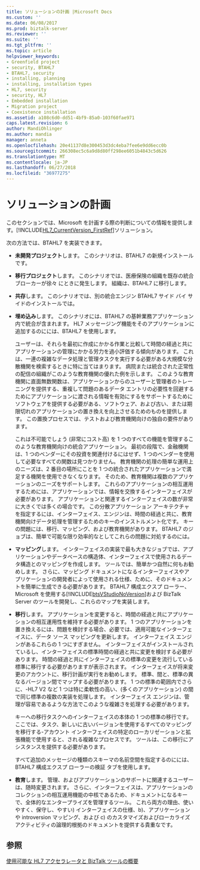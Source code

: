 ```yaml
---
title: ソリューションの計画 |Microsoft Docs
ms.custom: ''
ms.date: 06/08/2017
ms.prod: biztalk-server
ms.reviewer: ''
ms.suite: ''
ms.tgt_pltfrm: ''
ms.topic: article
helpviewer_keywords:
- Greenfield project
- security, BTAHL7
- BTAHL7, security
- installing, planning
- installing, installation types
- HL7, security
- security, HL7
- Embedded installation
- Migration project
- Coexistence installation
ms.assetid: a108c6d0-dd51-4bf9-85a0-103f60fae971
caps.latest.revision: 6
author: MandiOhlinger
ms.author: mandia
manager: anneta
ms.openlocfilehash: 20e41137d8e300453d3dc4eba7fee6e9dd6ecc0b
ms.sourcegitcommit: 266308ec5c6a9d8d80ff298ee6051b4843c5d626
ms.translationtype: MT
ms.contentlocale: ja-JP
ms.lasthandoff: 06/27/2018
ms.locfileid: "36977275"
---
```

# <a name="planning-for-your-solution"></a>ソリューションの計画
このセクションでは、Microsoft を計画する際の判断についての情報を提供します。[!INCLUDE[HL7_CurrentVersion_FirstRef](../../includes/hl7-currentversion-firstref-md.md)]ソリューション。  
  
 次の方法では、BTAHL7 を実装できます。  
  
- **未開発プロジェクト**します。 このシナリオは、BTAHL7 の新規インストールです。  
  
- **移行プロジェクト**します。 このシナリオでは、医療保険の組織を既存の統合ブローカーが徐々 にときに発生します。 組織は、BTAHL7 に移行します。  
  
- **共存**します。 このシナリオでは、別の統合エンジン BTAHL7 サイド バイ サイドのインストールでは。  
  
- **埋め込み**します。 このシナリオには、BTAHL7 の基幹業務アプリケーション内で統合が含まれます。 HL7 メッセージング機能をそのアプリケーションに追加するのにには、BTAHL7 を使用します。  
  
  ユーザーは、それらを最初に作成にかかる作業と比較して時間の経過と共にアプリケーションの管理にかかる労力を過小評価する傾向があります。 これは、一連の複雑なデータ処理と管理タスクを実行する必要がある大規模な分散機関を検索するときに特に当てはまります。 病院または統合された正常性の配信の組織がこのような教育機関の優れた例を示します。 このような教育機関に直面無数関数は、アプリケーションからのユーザーと管理者のトレーニングを提供する、重複して問題のあるデータ エントリの必要性を回避するためにアプリケーションに渡される情報を有効にするをサポートするためにソフトウェアを提供する必要がある、ソフトウェア、および古い、または期限切れのアプリケーションの置き換えを向上させるためのものを提供します。 この置換プロセスでは、テストおよび教育機関向けの独自の要件があります。  
  
  これは不可能でしょう (非常にコスト高) を 1 つのすべての機能を管理するこのような教育機関向けの統合アプリケーション。 最初の段階で、金融機関は、1 つのベンダーにその投資を関連付けるにはせず、1 つのベンダーを使用して必要なすべての関数は見つかりません。 教育機関の処理の簡単な運用上のニーズは、2 番目の場所にことを 1 つの統合されたアプリケーションで満足する機関を使用できなくなります。 そのため、教育機関は複数のアプリケーションのニーズをサポートします。 これらのアプリケーションの相互運用するためには、アプリケーションでは、情報を交換するインターフェイスが必要があります。 アプリケーションと関連するインターフェイスの数が非常に大きくでは多くの場合です。 この分散アプリケーション アーキテクチャを指定するには、インターフェイス、エンジンは、時間の経過と共に、教育機関向けデータ処理を管理するためのキーのインストルメント化です。 キーの問題には、移行、マッピング、および教育機関があります。 BTAHL7 のジョブは、簡単で可能な限り効率的なとしてこれらの問題に対処するのには。  
  
- **マッピング**します。 インターフェイスの実装で最も大きなジョブでは、アプリケーションやデータベースの構造体、インターフェイスで使用されるデータ構造とのマッピングを作成します。 ツールでは、簡単かつ自然に何もお勧めします。 さらに、マッピング ドキュメントになるインターフェイスやアプリケーションの開発者によって使用される仕様、ために、そのドキュメントを簡単に生成できる必要があります。 BTAHL7 構成エクスプ ローラー、Microsoft を使用する[!INCLUDE[btsVStudioNoVersion](../../includes/btsvstudionoversion-md.md)]および BizTalk Server のツールを開発し、これらのマップを実装します。  
  
- **移行**します。 アプリケーションを変更すると、時間の経過と共にアプリケーションの相互運用性を維持する必要があります。 1 つのアプリケーションを置き換えるには、問題を検討する場合、必要では、適用可能なインターフェイスに、データ ソース マッピングを更新します。 インターフェイス エンジンがあるこれらの 1 つにすぎません。 インターフェイスがインストールされているし、インターフェイスの標準時間の経過と共に変更を検討する必要があります。 時間の経過と共にインターフェイスの標準の変更を流行している標準に移行する必要がありますが表示されます。 インターフェイスが将来変更のアカウントに、移行計画が実行をお勧めします。 標準、間と、標準の異なるバージョン間でマップする必要があります。 1 つの標準の範囲内でさらに、-HL7 V2 など 1 つは特に柔軟性の高い、(多くのアプリケーション) の間で同じ標準の複数の実装を処理します。 インターフェイス エンジンは、管理が容易であるような方法でこのような複雑さを処理する必要があります。  
  
   キーへの移行タスクへのインターフェイスの本体の 1 つの標準の移行です。 ここでは、タスク、新しいに古いバージョンを使用するすべてのマッピングを移行する-アカウント インターフェイスの特定のローカリゼーションと拡張機能で使用すると、される複雑なプロセスです。 ツールは、この移行にアシスタンスを提供する必要があります。  
  
   すべて追加のメッセージの種類のスキーマの名前空間を指定するのにには、BTAHL7 構成エクスプ ローラーの検証 タブを使用します。  
  
- **教育**します。 管理、およびアプリケーションのサポートに関連するユーザーは、随時変更されます。 さらに、インターフェイスは、アプリケーションのコレクションの相互運用機能の中核であるため、ドキュメントになるキーで、全体的なエンタープライズを管理するツール。 これら両方の理由、使いやすく、保守し、やすい) インターフェイスの仕様、b)、アプリケーションや introversion マッピング、および c) のカスタマイズおよびローカライズ アクティビティの論理的根拠のドキュメントを提供する貴重なです。  
  
## <a name="see-also"></a>参照  
[使用可能な HL7 アクセラレータと BizTalk ツールの概要](../../adapters-and-accelerators/accelerator-hl7/learn-the-hl7-accelerator-and-the-biztalk-tools-available.md)